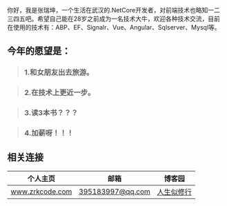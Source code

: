 你好，我是张瑞坤，一个生活在武汉的.NetCore开发者，对前端技术也略知一二三四五吧。希望自己能在28岁之前成为一名技术大牛，欢迎各种技术交流，目前在使用的技术有：ABP、EF、Signalr、Vue、Angular、Sqlserver、Mysql等。

## 今年的愿望是： 
> ### 1.和女朋友出去旅游。

> ### 2.在技术上更近一步。

> ### 3.读3本书？？？

> ### 4.加薪呀！！！

## 相关连接

| 个人主页 | 邮箱 | 博客园
| ------------- | ------------ | ------------ |
| <a  href="http://www.zrkcode.com" target="_blank">www.zrkcode.com</a>  | <a href="mailto:395183997@qq.com" target="_blank">395183997@qq.com</a> | [人生似修行](https://www.cnblogs.com/tianyaguoke/) |
